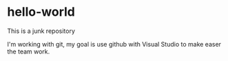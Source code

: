 # hello-world


This is a junk repository

I'm working with git, my goal is use github with Visual Studio to make easer the team work.
